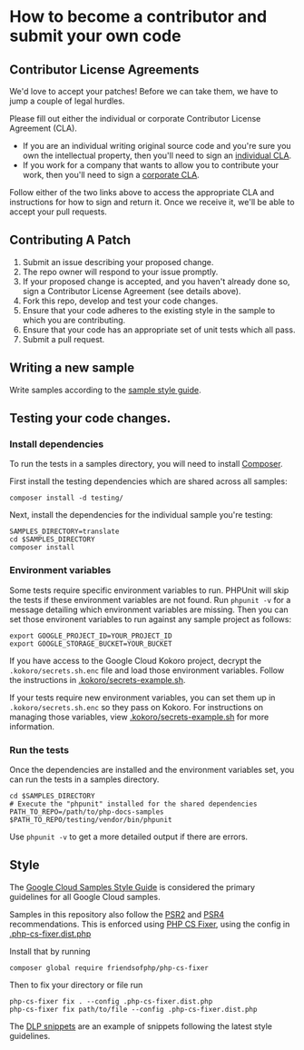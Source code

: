 # How to become a contributor and submit your own code

## Contributor License Agreements

We'd love to accept your patches! Before we can take them, we
have to jump a couple of legal hurdles.

Please fill out either the individual or corporate Contributor License Agreement
(CLA).

  * If you are an individual writing original source code and you're sure you
    own the intellectual property, then you'll need to sign an
    [individual CLA](https://developers.google.com/open-source/cla/individual).
  * If you work for a company that wants to allow you to contribute your work,
    then you'll need to sign a
    [corporate CLA](https://developers.google.com/open-source/cla/corporate).

Follow either of the two links above to access the appropriate CLA and
instructions for how to sign and return it. Once we receive it, we'll be able to
accept your pull requests.

## Contributing A Patch

1. Submit an issue describing your proposed change.
1. The repo owner will respond to your issue promptly.
1. If your proposed change is accepted, and you haven't already done so, sign a
   Contributor License Agreement (see details above).
1. Fork this repo, develop and test your code changes.
1. Ensure that your code adheres to the existing style in the sample to which
   you are contributing.
1. Ensure that your code has an appropriate set of unit tests which all pass.
1. Submit a pull request.

## Writing a new sample

Write samples according to the [sample style guide](https://googlecloudplatform.github.io/samples-style-guide/).

## Testing your code changes.

### Install dependencies

To run the tests in a samples directory, you will need to install
[Composer](http://getcomposer.org/doc/00-intro.md).

First install the testing dependencies which are shared across all samples:

```
composer install -d testing/
```

Next, install the dependencies for the individual sample you're testing:

```
SAMPLES_DIRECTORY=translate
cd $SAMPLES_DIRECTORY
composer install
```

### Environment variables
Some tests require specific environment variables to run. PHPUnit will skip the tests
if these environment variables are not found. Run `phpunit -v` for a message detailing
which environment variables are missing. Then you can set those environent variables
to run against any sample project as follows:

```
export GOOGLE_PROJECT_ID=YOUR_PROJECT_ID
export GOOGLE_STORAGE_BUCKET=YOUR_BUCKET
```

If you have access to the Google Cloud Kokoro project, decrypt the
`.kokoro/secrets.sh.enc` file and load those environment variables. Follow
the instructions in [.kokoro/secrets-example.sh](.kokoro/secrets-example.sh).

If your tests require new environment variables, you can set them up in
`.kokoro/secrets.sh.enc` so they pass on Kokoro. For instructions on managing those
variables, view [.kokoro/secrets-example.sh](.kokoro/secrets-example.sh) for more
information.

### Run the tests

Once the dependencies are installed and the environment variables set, you can run the
tests in a samples directory.
```
cd $SAMPLES_DIRECTORY
# Execute the "phpunit" installed for the shared dependencies
PATH_TO_REPO=/path/to/php-docs-samples
$PATH_TO_REPO/testing/vendor/bin/phpunit
```

Use `phpunit -v` to get a more detailed output if there are errors.

## Style

The [Google Cloud Samples Style Guide][style-guide] is considered the primary
guidelines for all Google Cloud samples. 

[style-guide]: https://googlecloudplatform.github.io/samples-style-guide/

Samples in this repository also follow the [PSR2][psr2] and [PSR4][psr4]
recommendations. This is enforced using [PHP CS Fixer][php-cs-fixer], using the config in [.php-cs-fixer.dist.php](.php-cs-fixer.dist.php)

Install that by running

```
composer global require friendsofphp/php-cs-fixer
```

Then to fix your directory or file run 

```
php-cs-fixer fix . --config .php-cs-fixer.dist.php
php-cs-fixer fix path/to/file --config .php-cs-fixer.dist.php
```

The [DLP snippets](https://github.com/GoogleCloudPlatform/php-docs-samples/tree/master/dlp) are an example of snippets following the latest style guidelines.

[psr2]: http://www.php-fig.org/psr/psr-2/
[psr4]: http://www.php-fig.org/psr/psr-4/
[php-cs-fixer]: https://github.com/FriendsOfPHP/PHP-CS-Fixer
